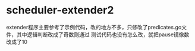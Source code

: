 # scheduler-extender2
extender程序主要参考了示例代码，改的地方不多，只修改了predicates.go文件，其中逻辑判断改成了奇数则通过
测试代码也没有怎么改，就把pause镜像数改成了10

